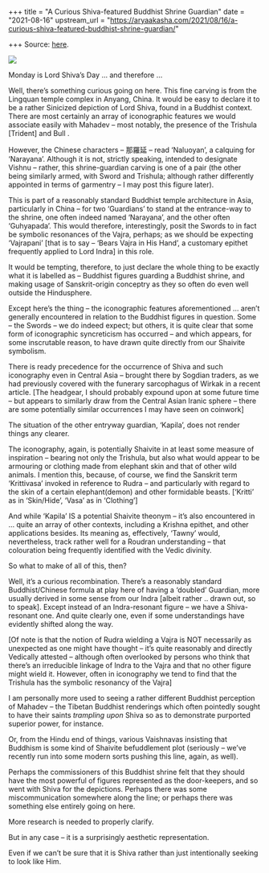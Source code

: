 +++
title = "A Curious Shiva-featured Buddhist Shrine Guardian"
date = "2021-08-16"
upstream_url = "https://aryaakasha.com/2021/08/16/a-curious-shiva-featured-buddhist-shrine-guardian/"

+++
Source: [here](https://aryaakasha.com/2021/08/16/a-curious-shiva-featured-buddhist-shrine-guardian/).

![](https://aryaakasha.files.wordpress.com/2021/08/233026263_919916115287380_8197403509047098881_n.jpg?w=1024)

Monday is Lord Shiva’s Day … and therefore …

Well, there’s something curious going on here. This fine carving is from
the Lingquan temple complex in Anyang, China. It would be easy to
declare it to be a rather Sinicized depiction of Lord Shiva, found in a
Buddhist context. There are most certainly an array of iconographic
features we would associate easily with Mahadev – most notably, the
presence of the Trishula \[Trident\] and Bull .

However, the Chinese characters – 那羅延 – read ‘Naluoyan’, a calquing
for ‘Narayana’. Although it is not, strictly speaking, intended to
designate Vishnu – rather, this shrine-guardian carving is one of a pair
(the other being similarly armed, with Sword and Trishula; although
rather differently appointed in terms of garmentry – I may post this
figure later).

This is part of a reasonably standard Buddhist temple architecture in
Asia, particularly in China – for two ‘Guardians’ to stand at the
entrance-way to the shrine, one often indeed named ‘Narayana’, and the
other often ‘Guhyapada’. This would therefore, interestingly, posit the
Swords to in fact be symbolic resonances of the Vajra, perhaps; as we
should be expecting ‘Vajrapani’ \[that is to say – ‘Bears Vajra in His
Hand’, a customary epithet frequently applied to Lord Indra\] in this
role.

It would be tempting, therefore, to just declare the whole thing to be
exactly what it is labelled as – Buddhist figures guarding a Buddhist
shrine, and making usage of Sanskrit-origin conceptry as they so often
do even well outside the Hindusphere.

Except here’s the thing – the iconographic features aforementioned …
aren’t generally encountered in relation to the Buddhist figures in
question. Some – the Swords – we do indeed expect; but others, it is
quite clear that some form of iconographic syncreticism has occurred –
and which appears, for some inscrutable reason, to have drawn quite
directly from our Shaivite symbolism.

There is ready precedence for the occurrence of Shiva and such
iconography even in Central Asia – brought there by Sogdian traders, as
we had previously covered with the funerary sarcophagus of Wirkak in a
recent article. \[The headgear, I should probably expound upon at some
future time – but appears to similarly draw from the Central Asian
Iranic sphere – there are some potentially similar occurrences I may
have seen on coinwork\]

The situation of the other entryway guardian, ‘Kapila’, does not render
things any clearer.

The iconography, again, is potentially Shaivite in at least some measure
of inspiration – bearing not only the Trishula, but also what would
appear to be armouring or clothing made from elephant skin and that of
other wild animals. I mention this, because, of course, we find the
Sanskrit term ‘Krittivasa’ invoked in reference to Rudra – and
particularly with regard to the skin of a certain elephant(demon) and
other formidable beasts. \[‘Kritti’ as in ‘Skin/Hide’, ‘Vasa’ as in
‘Clothing’\]

And while ‘Kapila’ IS a potential Shaivite theonym – it’s also
encountered in … quite an array of other contexts, including a Krishna
epithet, and other applications besides. Its meaning as, effectively,
‘Tawny’ would, nevertheless, track rather well for a Roudran
understanding – that colouration being frequently identified with the
Vedic divinity.

So what to make of all of this, then?

Well, it’s a curious recombination. There’s a reasonably standard
Buddhist/Chinese formula at play here of having a ‘doubled’ Guardian,
more usually derived in some sense from our Indra \[albeit rather ..
drawn out, so to speak\]. Except instead of an Indra-resonant figure –
we have a Shiva-resonant one. And quite clearly one, even if some
understandings have evidently shifted along the way.

\[Of note is that the notion of Rudra wielding a Vajra is NOT
necessarily as unexpected as one might have thought – it’s quite
reasonably and directly Vedically attested – although often overlooked
by persons who think that there’s an irreducible linkage of Indra to the
Vajra and that no other figure might wield it. However, often in
iconography we tend to find that the Trishula has the symbolic resonancy
of the Vajra\]

I am personally more used to seeing a rather different Buddhist
perception of Mahadev – the Tibetan Buddhist renderings which often
pointedly sought to have their saints *trampling upon* Shiva so as to
demonstrate purported superior power, for instance.

Or, from the Hindu end of things, various Vaishnavas insisting that
Buddhism is some kind of Shaivite befuddlement plot (seriously – we’ve
recently run into some modern sorts pushing this line, again, as well).

Perhaps the commissioners of this Buddhist shrine felt that they should
have the most powerful of figures represented as the door-keepers, and
so went with Shiva for the depictions. Perhaps there was some
miscommunication somewhere along the line; or perhaps there was
something else entirely going on here.

More research is needed to properly clarify.

But in any case – it is a surprisingly aesthetic representation.

Even if we can’t be sure that it is Shiva rather than just intentionally
seeking to look like Him.
